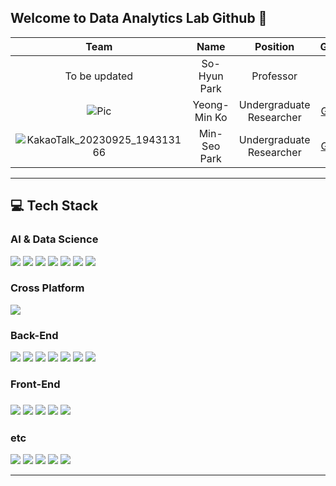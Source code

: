 ## Welcome to Data Analytics Lab Github 👋

|Team|Name|Position|GitHub|
|:--:|:--:|:--:|:--:|
|To be updated|So-Hyun Park|Professor|Here|
|![Pic](https://github.com/dalabdgw/dalabdgw/assets/135303032/191c66f7-3ab6-480d-a50c-d0fe26cecbc1)|Yeong-Min Ko|Undergraduate Researcher|<a href="https://github.com/PSLeon24">GitHub</a>|
|![KakaoTalk_20230925_194313166](https://github.com/dalabdgw/dalabdgw/assets/135303032/f872190d-4edb-46a2-9a0d-dfda94631b3d)|Min-Seo Park|Undergraduate Researcher|<a href="https://github.com/minseo2000">GitHub</a>|

---

## 💻 Tech Stack
<h3>AI & Data Science</h3>
<div>
  <img src="https://img.shields.io/badge/Python-3776AB?style=for-the-badge&logo=Python&logoColor=white"/>
  <img src="https://img.shields.io/badge/NumPy-013243?style=for-the-badge&logo=NumPy&logoColor=white"/>
  <img src="https://img.shields.io/badge/pandas-150458?style=for-the-badge&logo=pandas&logoColor=white"/>
  <img src="https://img.shields.io/badge/PyTorch-FF6F00?style=for-the-badge&logo=PyTorch&logoColor=white"/>
  <img src="https://img.shields.io/badge/TensorFlow-FF6F00?style=for-the-badge&logo=TensorFlow&logoColor=white"/>
  <img src="https://img.shields.io/badge/Keras-D00000?style=for-the-badge&logo=Keras&logoColor=white"/>
  <img src="https://img.shields.io/badge/Tableau-E97627?style=for-the-badge&logo=Tableau&logoColor=white"/>
</div>
<h3>Cross Platform</h3>
<div>
  <img src="https://img.shields.io/badge/Flutter-%2302569B.svg?style=for-the-badge&logo=Flutter&logoColor=white">
</div>
<h3>Back-End</h3>
<div>
  <img src="https://img.shields.io/badge/JAVA-007396?style=for-the-badge&logo=java&logoColor=white">
  <img src="https://img.shields.io/badge/Spring%20Boot-6DB33F?style=for-the-badge&logo=SpringBoot&logoColor=white">
  <img src="https://img.shields.io/badge/Spring-6DB33F?style=for-the-badge&logo=Spring&logoColor=white">
  <img src="https://img.shields.io/badge/node.js-339933?style=for-the-badge&logo=Node.js&logoColor=white">
    <img src="https://img.shields.io/badge/express-000000?style=for-the-badge&logo=express&logoColor=white">
  <img src="https://img.shields.io/badge/mysql-4479A1?style=for-the-badge&logo=mysql&logoColor=white">
  <img src="https://img.shields.io/badge/firebase-FFCA28?style=for-the-badge&logo=firebase&logoColor=white">
</div>
<h3>Front-End<h3>
<div>
  <img src="https://img.shields.io/badge/javascript-F7DF1E?style=for-the-badge&logo=javascript&logoColor=black">
  <img src="https://img.shields.io/badge/react-61DAFB?style=for-the-badge&logo=react&logoColor=black">
  <img src="https://img.shields.io/badge/html-E34F26?style=for-the-badge&logo=html5&logoColor=white">
  <img src="https://img.shields.io/badge/css-1572B6?style=for-the-badge&logo=css3&logoColor=white">
  <img src="https://img.shields.io/badge/bootstrap-7952B3?style=for-the-badge&logo=bootstrap&logoColor=white">
</div>
<h3>etc</h3>
<div>
  <img src="https://img.shields.io/badge/linux-FCC624?style=for-the-badge&logo=linux&logoColor=black">
  <img src="https://img.shields.io/badge/aws-232F3E?style=for-the-badge&logo=aws&logoColor=white">
  <img src="https://img.shields.io/badge/apache tomcat-F8DC75?style=for-the-badge&logo=apachetomcat&logoColor=white">
  <img src="https://img.shields.io/badge/Jupyter-F37626?style=for-the-badge&logo=Jupyter&logoColor=white"/>
  <img src="https://img.shields.io/badge/Google%20Colab-F9AB00?style=for-the-badge&logo=Google%20aColab&logoColor=white"/>
</div>
  
---
